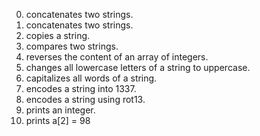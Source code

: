 0. concatenates two strings.
1. concatenates two strings.
2. copies a string.
3. compares two strings.
4. reverses the content of an array of integers.
5. changes all lowercase letters of a string to uppercase.
6. capitalizes all words of a string.
7. encodes a string into 1337.
8. encodes a string using rot13.
9. prints an integer.
10. prints a[2] = 98
